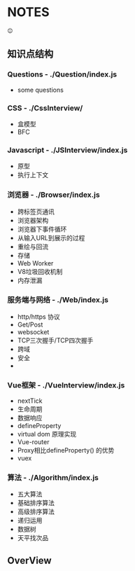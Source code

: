 # NOTES
    😊
## 知识点结构
### Questions - ./Question/index.js
* some questions
### CSS - ./CssInterview/
* 盒模型
* BFC
### Javascript - ./JSInterview/index.js
* 原型
* 执行上下文
### 浏览器 - ./Browser/index.js
* 跨标签页通讯 
* 浏览器架构
* 浏览器下事件循环
* 从输入URL到展示的过程
* 重绘与回流
* 存储
* Web Worker
* V8垃圾回收机制
* 内存泄漏
### 服务端与网络 - ./Web/index.js
* http/https 协议
* Get/Post
* websocket
* TCP三次握手/TCP四次握手
* 跨域
* 安全
* 
### Vue框架 - ./VueInterview/index.js
* nextTick
* 生命周期
* 数据响应
* defineProperty
* virtual dom 原理实现
* Vue-router
* Proxy相比defineProperty() 的优势
* vuex
### 算法 - ./Algorithm/index.js
* 五大算法 
* 基础排序算法
* 高级排序算法
* 递归运用
* 数据树
* 天平找次品
## OverView






